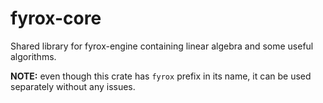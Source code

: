 # fyrox-core

Shared library for fyrox-engine containing linear algebra and some useful algorithms.

**NOTE:** even though this crate has `fyrox` prefix in its name, it can be used separately without any issues.
